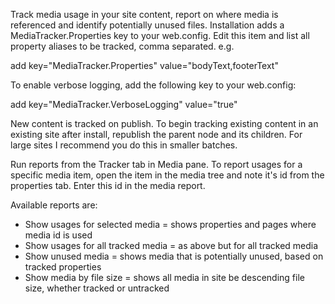 Track media usage in your site content, report on where media is referenced and identify potentially unused files. 
Installation adds a MediaTracker.Properties key to your web.config. Edit this item and list all property aliases to be tracked, comma separated. e.g.

add key="MediaTracker.Properties" value="bodyText,footerText"

To enable verbose logging, add the following key to your web.config:

add key="MediaTracker.VerboseLogging" value="true"

New content is tracked on publish. To begin tracking existing content in an existing site after install, republish the parent node and its children. For large sites I recommend you do this in smaller batches. 

Run reports from the Tracker tab in Media pane. To report usages for a specific media item, open the item in the media tree and note it's id from the properties tab. Enter this id in the media report.

Available reports are:
- Show usages for selected media = shows properties and pages where media id is used
- Show usages for all tracked media = as above but for all tracked media
- Show unused media = shows media that is potentially unused, based on tracked properties
- Show media by file size = shows all media in site be descending file size, whether tracked or untracked